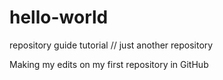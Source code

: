 # hello-world
repository guide tutorial // just another repository


Making my edits on my first repository in GitHub
